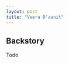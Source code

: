 ```yaml
---
layout: post
title: "Veera D'aanit"
---
```


<!-- ![Sulu](../assets/images/Sulu_Small.gif) -->

## Backstory

Todo
